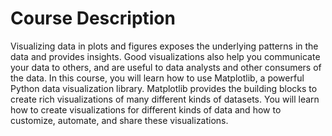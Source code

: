 # Course Description

Visualizing data in plots and figures exposes the underlying patterns in the data and provides insights. Good visualizations also help you communicate your data to others, and are useful to data analysts and other consumers of the data. In this course, you will learn how to use Matplotlib, a powerful Python data visualization library. Matplotlib provides the building blocks to create rich visualizations of many different kinds of datasets. You will learn how to create visualizations for different kinds of data and how to customize, automate, and share these visualizations.


